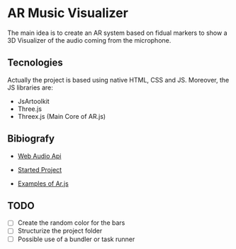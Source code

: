 # AR Music Visualizer
The main idea is to create an AR system based on fidual markers to show a 3D Visualizer of the audio coming from the microphone.

## Tecnologies
Actually the project is based using native HTML, CSS and JS.
Moreover, the JS libraries are:

- JsArtoolkit
- Three.js
- Threex.js (Main Core of AR.js)

## Bibiografy

- [Web Audio Api](https://developer.mozilla.org/en-US/docs/Web/API/Web_Audio_API#audio_workers)

- [Started Project](https://github.com/Raathigesh/HTML5AudioVisualizer)

- [Examples of Ar.js](https://github.com/stemkoski/AR-Examples)

## TODO

- [ ] Create the random color for the bars
- [ ] Structurize the project folder
- [ ] Possible use of a bundler or task runner
